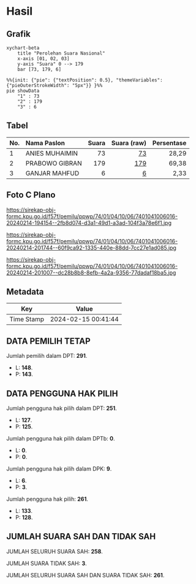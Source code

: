 # Hasil

## Grafik

```mermaid
xychart-beta
    title "Perolehan Suara Nasional"
    x-axis [01, 02, 03]
    y-axis "Suara" 0 --> 179
    bar [73, 179, 6]
```

```mermaid
%%{init: {"pie": {"textPosition": 0.5}, "themeVariables": {"pieOuterStrokeWidth": "5px"}} }%%
pie showData
    "1" : 73
    "2" : 179
    "3" : 6
```

## Tabel

| No. | Nama Paslon    | Suara | Suara (raw) | Persentase |
|:--- |:-------------- | -----:| -----------:| ----------:|
| 1   | ANIES MUHAIMIN | 73    | [73][p-1]   | 28,29      |
| 2   | PRABOWO GIBRAN | 179   | [179][p-2]  | 69,38      |
| 3   | GANJAR MAHFUD  | 6     | [6][p-3]    | 2,33       |


[p-1]: https://github.com/gigit-pemilu/pemilu-2024/blob/main/pilpres/hitung-suara/sub/74-sulawesi-tenggara/sub/01-kolaka/sub/04-kolaka/sub/1006-laloeha/sub/016-tps/sub/paslon-1.txt
[p-2]: https://github.com/gigit-pemilu/pemilu-2024/blob/main/pilpres/hitung-suara/sub/74-sulawesi-tenggara/sub/01-kolaka/sub/04-kolaka/sub/1006-laloeha/sub/016-tps/sub/paslon-2.txt
[p-3]: https://github.com/gigit-pemilu/pemilu-2024/blob/main/pilpres/hitung-suara/sub/74-sulawesi-tenggara/sub/01-kolaka/sub/04-kolaka/sub/1006-laloeha/sub/016-tps/sub/paslon-3.txt

## Foto C Plano

https://sirekap-obj-formc.kpu.go.id/f57f/pemilu/ppwp/74/01/04/10/06/7401041006016-20240214-194154--2fb8d074-d3a1-49d1-a3ad-104f3a78e6f1.jpg

https://sirekap-obj-formc.kpu.go.id/f57f/pemilu/ppwp/74/01/04/10/06/7401041006016-20240214-201744--60f9ca92-1335-440e-88dd-7cc27e1ad085.jpg

https://sirekap-obj-formc.kpu.go.id/f57f/pemilu/ppwp/74/01/04/10/06/7401041006016-20240214-201007--dc28b8b8-8efb-4a2a-9356-77dadaf18ba5.jpg


## Metadata

| Key        | Value               |
| ---------- | ------------------- |
| Time Stamp | 2024-02-15 00:41:44 |


## DATA PEMILIH TETAP

Jumlah pemilih dalam DPT: **291**.
 * L: **148**.
 * P: **143**.

## DATA PENGGUNA HAK PILIH

Jumlah pengguna hak pilih dalam DPT: **251**.
 * L: **127**.
 * P: **125**.

Jumlah pengguna hak pilih dalam DPTb: **0**.
 * L: **0**.
 * P: **0**.

Jumlah pengguna hak pilih dalam DPK: **9**.
 * L: **6**.
 * P: **3**.

Jumlah pengguna hak pilih: **261**.
 * L: **133**.
 * P: **128**.

## JUMLAH SUARA SAH DAN TIDAK SAH

JUMLAH SELURUH SUARA SAH: **258**.

JUMLAH SUARA TIDAK SAH: **3**.

JUMLAH SELURUH SUARA SAH DAN SUARA TIDAK SAH: **261**.


